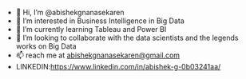 - 👋 Hi, I’m @abishekgnanasekaren
- 👀 I’m interested in Business Intelligence in Big Data
- 🌱 I’m currently learning Tableau and Power BI
- 💞️ I’m looking to collaborate with the data scientists and the legends works on Big Data
- 📫 reach me at abishekgnanasekaren@gmail.com
- LINKEDIN:https://www.linkedin.com/in/abishek-g-0b03241aa/

<!---
abishekgnanasekaren/abishekgnanasekaren is a ✨ special ✨ repository because its `README.md` (this file) appears on your GitHub profile.
You can click the Preview link to take a look at your changes.
--->
